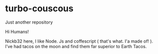 # turbo-couscous
Just another repository



Hi Humans!

Nickb32 here, I like Node. Js and coffescript ( that's what. I'a made of! ). I've had tacos on the moon  and find them far superior to Earth Tacos.
